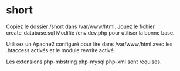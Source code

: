 # short
Copiez le dossier /short dans /var/www/html.
Jouez le fichier create_database.sql
Modifie /env.dev.php pour utiliser la bonne base.

Utilisez un Apache2 configuré pour lire dans /var/www/html avec les .htaccess activés et le module rewrite activé.

Les extensions php-mbstring php-mysql php-xml sont requises.
